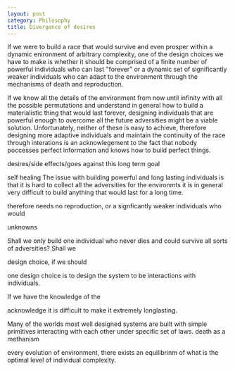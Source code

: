 ```yaml
---
layout: post
category: Philosophy
title: Divergence of desires
---
```


If we were to build a race that would survive and even prosper within
a dynamic enironment of arbitrary complexity, one of the design
choices we have to make is whether it should be comprised of a finite
number of powerful individuals who can last "forever" or a dynamic set
of significantly weaker individuals who can adapt to the environment
through the mechanisms of death and reproduction.

If we know all the details of the environment from now until infinity
with all the possible permutations and understand in general how to
build a materialistic thing that would last forever, designing
individuals that are powerful enough to overcome all the future
adversities might be a viable solution. Unfortunately, neither of
these is easy to achieve, therefore designing more adaptive
individuals and maintain the continuity of the race through
interations is an acknowlegement to the fact that nobody poccesses
perfect information and knows how to build perfect things.



desires/side effects/goes against this long term goal

self healing
The issue with building powerful and long lasting individuals is that
it is hard to collect all the adversities for the environmts
it is in general very difficult to build anything that would last for
a long time. 

therefore needs no reproduction,
or a signficantly weaker individuals who would 


unknowns

Shall we only build one individual who never dies and could survive
all sorts of adversities? Shall we 

design choice, if we should 

one design choice is to design the system to be interactions with individuals.

If we have the
knowledge of the 


acknowledge it is difficult to make it extremely longlasting.


Many of the worlds most well designed systems are built with simple
primitives interacting with each other under specific set of
laws. death as a methanism

every evolution of environment, there exists an equilibrinm of what is
the optimal level of individual complexity.

